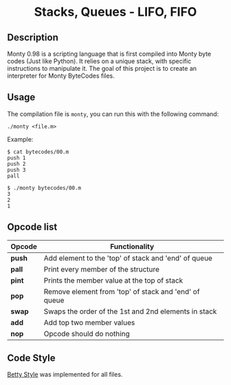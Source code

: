 <div align="center">
  <h1>Stacks, Queues - LIFO, FIFO</h1>
</div>

## Description
Monty 0.98 is a scripting language that is first compiled into Monty byte codes (Just like Python). It relies on a unique stack, with specific instructions to manipulate it. The goal of this project is to create an interpreter for Monty ByteCodes files.

## Usage
The compilation file is `monty`, you can run this with the following command:
```
./monty <file.m>
```
Example:
```
$ cat bytecodes/00.m
push 1
push 2
push 3
pall

$ ./monty bytecodes/00.m
3
2
1
```

## Opcode list
| Opcode | Functionality |
|---------------- | -----------|
| **push** | Add element to the 'top' of stack and 'end' of queue |
| **pall** | Print every member of the structure |
| **pint** | Prints the member value at the top of stack |
| **pop** | Remove element from 'top' of stack and 'end' of queue|
| **swap** | Swaps the order  of the 1st and 2nd elements in stack |
| **add** | Add top two member values |
| **nop** | Opcode should do nothing |

## Code Style
[Betty Style](https://github.com/holbertonschool/Betty) was implemented for all files.